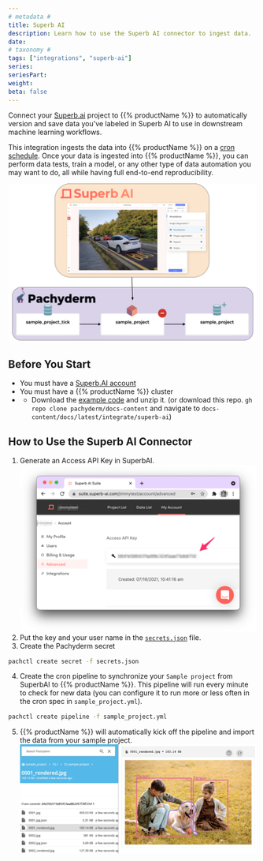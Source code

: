 ```yaml
---
# metadata # 
title: Superb AI
description: Learn how to use the Superb AI connector to ingest data.
date: 
# taxonomy #
tags: ["integrations", "superb-ai"]
series:
seriesPart:
weight: 
beta: false 
---
```


Connect your [Superb.ai](https://www.superb-ai.com/) project to {{% productName %}} to automatically version and save data you've labeled in Superb AI to use in downstream machine learning workflows. 

This integration ingests the data into {{% productName %}} on a [cron schedule](https://docs.pachyderm.com/latest/concepts/pipeline-concepts/pipeline/cron/). Once your data is ingested into {{% productName %}}, you can perform data tests, train a model, or any other type of data automation you may want to do, all while having full end-to-end reproducibility. 

![diagram](/images/superb-ai/diagram.png)


## Before You Start 
* You must have a [Superb.AI account](https://suite.superb-ai.com/auth/create?from=homepage)
* You must have a {{% productName %}} cluster
* * Download the [example code](Example.zip) and unzip it. (or download this repo. `gh repo clone pachyderm/docs-content` and navigate to `docs-content/docs/latest/integrate/superb-ai`)


## How to Use the Superb AI Connector


1. Generate an Access API Key in SuperbAI. 
![](/images/superb-ai/SuperbAI_api_key.png)
2. Put the key and your user name in the [`secrets.json`](secrets.json) file. 
3. Create the Pachyderm secret

```bash
pachctl create secret -f secrets.json
```

4. Create the cron pipeline to synchronize your `Sample project` from SuperbAI to {{% productName %}}. This pipeline will run every minute to check for new data (you can configure it to run more or less often in the cron spec in `sample_project.yml`).

```bash
pachctl create pipeline -f sample_project.yml
```

5. {{% productName %}} will automatically kick off the pipeline and import the data from your sample project. 
![](/images/superb-ai/pachyderm_preview.jpeg)